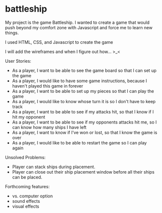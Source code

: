 # battleship

My project is the game Battleship. I wanted to create a game that would push beyond my comfort zone with Javascript and force me to learn new things.

I used HTML, CSS, and Javascript to create the game

I will add the wireframes and when I figure out how...  >_<

User Stories:

- As a player, I want to be able to see the game board so that I can set up the game
- As a player, I would like to have some game instructions, because I haven't played this game in forever
- As a player, I want to be able to set up my pieces so that I can play the game
- As a player, I would like to know whose turn it is so I don't have to keep track
- As a player, I want to be able to see if my attacks hit, so that I know if I hit my opponent
- As a player, I want to be able to see if my opponents attacks hit me, so I can know how many ships I have left
- As a player, I want to know if I've won or lost, so that I know the game is over
- As a player, I would like to be able to restart the game so I can play again


Unsolved Problems:
- Player can stack ships during placement.
- Player can close out their ship placement window before all their ships can be placed.

Forthcoming features:
- vs. computer option
- sound effects
- visual effects

